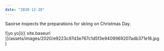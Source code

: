 ```yaml
---
date: "2020-12-28"
---
```


Saoirse inspects the preparations for skiing on Christmas Day.

![yo yo]({{ site.baseurl }}/assets/images/2020/e9223c97d3e767c1d5f3e9409969207adb371e16.jpg)
